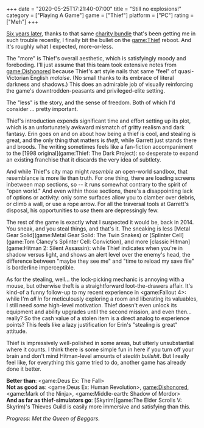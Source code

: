 +++
date = "2020-05-25T17:21:40-07:00"
title = "Still no explosions!"
category = ["Playing A Game"]
game = ["Thief"]
platform = ["PC"]
rating = ["Meh"]
+++

[Six years later](%site.BaseURL%2014/02/15/seventeen-minutes-and-no-explosions/), thanks to that same <a href="https://www.techradar.com/news/get-54-square-enix-pc-games-for-under-dollar40-in-this-amazing-steam-charity-bundle">charity bundle</a> that's been getting me in such trouble recently, I finally bit the bullet on the <game:Thief> reboot.  And it's roughly what I expected, more-or-less.

The "more" is Thief's overall aesthetic, which is satisfyingly moody and foreboding.  I'll just assume that this team took extensive notes from <game:Dishonored> because Thief's art style nails that same "feel" of quasi-Victorian English <i>malaise</i>.  (No small thanks to its embrace of literal darkness and shadows.)  This does an admirable job of visually reinforcing the game's downtrodden-peasants and privileged-elite setting.

The "less" is the story, and the sense of freedom.  Both of which I'd consider ... pretty important.

Thief's introduction expends significant time and effort setting up its plot, which is an unfortunately awkward mismatch of gritty realism and dark fantasy.  Erin goes on and on about how being a thief is cool, and stealing is great, and the only thing that matters is <i>theft</i>, while Garrett just stands there and broods.  The writing sometimes feels like a fan-fiction accompaniment to the [1998 original](game:Thief: The Dark Project): so desperate to expand an existing franchise that it discards the very idea of subtlety.

And while Thief's city map might <i>resemble</i> an open-world sandbox, that resemblance is more lie than truth.  For one thing, there are loading screens inbetween map sections, so -- it runs somewhat contrary to the spirit of "open world."  And even within those sections, there's a disappointing lack of options or activity: only some surfaces allow you to clamber over debris, or climb a wall, or use a rope arrow.  For all the traversal tools at Garrett's disposal, his opportunities to <i>use</i> them are depressingly few.

The rest of the game is exactly what I suspected it would be, back in 2014.  You sneak, and you steal things, and that's it.  The sneaking is less [Metal Gear Solid](game:Metal Gear Solid: The Twin Snakes) or [Splinter Cell](game:Tom Clancy's Splinter Cell: Conviction), and more [classic Hitman](game:Hitman 2: Silent Assassin): while Thief indicates when you're in shadow versus light, and shows an alert level over the enemy's head, the difference between "maybe they see me" and "time to reload my save file" is borderline imperceptible.

As for the stealing, well... the lock-picking mechanic is annoying with a mouse, but otherwise theft is a straightforward loot-the-drawers affair.  It's kind-of a funny follow-up to my recent experience in <game:Fallout 4>: while I'm <i>all in</i> for meticulously exploring a room and liberating its valuables, I still need <i>some</i> high-level motivation.  Thief doesn't even unlock its equipment and ability upgrades until the second mission, and even then... really?  So the cash value of a stolen item is a direct analog to experience points?  This feels like a lazy justification for Erin's "stealing is great" attitude.

Thief is impressively well-polished in some areas, but utterly unsubstantial where it counts.  I think there is some simple fun in here if you turn off your brain and don't mind Hitman-level amounts of <i>stealth bullshit</i>.  But I really feel like, for everything this game tried to do, another game has already done it better.

<b>Better than</b>: <game:Deus Ex: The Fall>  
<b>Not as good as</b>: <game:Deus Ex: Human Revolution>, <game:Dishonored>, <game:Mark of the Ninja>, <game:Middle-earth: Shadow of Mordor>  
<b>And as far as thief-simulators go</b>: [Skyrim](game:The Elder Scrolls V: Skyrim)'s Thieves Guild is easily more immersive and satisfying than this.

<i>Progress: Met the Queen of Beggars.</i>
